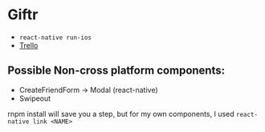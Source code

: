 # Giftr

* `react-native run-ios`
* [Trello](https://trello.com/b/kOwrKDAC/giftr)

## Possible Non-cross platform components:

* CreateFriendForm -> Modal (react-native)
* Swipeout

rnpm install will save you a step, but for my own components, I used `react-native link <NAME>`
